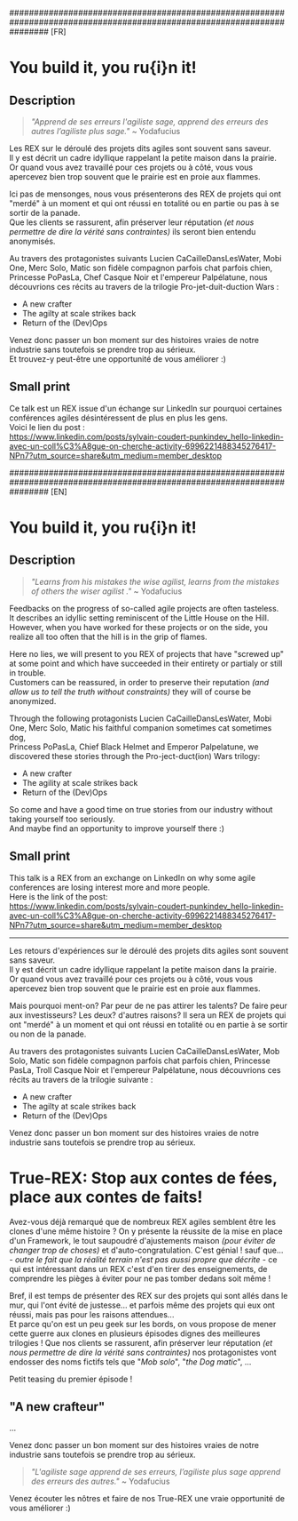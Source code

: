 ########################################################################################################################
[FR]
# You build it, you ru{i}n it!

## Description
> *"Apprend de ses erreurs l'agiliste sage, apprend des erreurs des autres l’agiliste plus sage."* ~ Yodafucius  

Les REX sur le déroulé des projets dits agiles sont souvent sans saveur.  
Il y est décrit un cadre idyllique rappelant la petite maison dans la prairie.  
Or quand vous avez travaillé pour ces projets ou à côté, vous vous apercevez bien trop souvent que le prairie est en proie aux flammes.

Ici pas de mensonges, nous vous présenterons des REX de projets qui ont "merdé" à un moment et qui ont réussi en totalité 
ou en partie ou pas à se sortir de la panade.  
Que les clients se rassurent, afin préserver leur réputation *(et nous permettre de dire la vérité sans contraintes)* ils seront bien entendu anonymisés.  

Au travers des protagonistes suivants Lucien CaCailleDansLesWater, Mobi One, Merc Solo, Matic son fidèle compagnon parfois chat parfois chien,
Princesse PoPasLa, Chef Casque Noir et l'empereur Palpélatune, nous découvrions ces récits au travers de la trilogie Pro-jet-duit-duction Wars :
- A new crafter
- The agilty at scale strikes back
- Return of the (Dev)Ops

Venez donc passer un bon moment sur des histoires vraies de notre industrie sans toutefois se prendre trop au sérieux.  
Et trouvez-y peut-être une opportunité de vous améliorer :)


## Small print
Ce talk est un REX issue d'un échange sur LinkedIn sur pourquoi certaines conférences agiles désintéressent de plus en plus les gens.  
Voici le lien du post :  
https://www.linkedin.com/posts/sylvain-coudert-punkindev_hello-linkedin-avec-un-coll%C3%A8gue-on-cherche-activity-6996221488345276417-NPn7?utm_source=share&utm_medium=member_desktop

########################################################################################################################
[EN]

# You build it, you ru{i}n it!


## Description
> *"Learns from his mistakes the wise agilist, learns from the mistakes of others the wiser agilist ."* ~ Yodafucius  

Feedbacks on the progress of so-called agile projects are often tasteless.  
It describes an idyllic setting reminiscent of the Little House on the Hill.  
However, when you have worked for these projects or on the side, you realize all too often that the hill is in the grip of flames.

Here no lies, we will present to you REX of projects that have "screwed up" at some point and which have succeeded in their entirety
or partialy or still in trouble.  
Customers can be reassured, in order to preserve their reputation *(and allow us to tell the truth without constraints)* they will of course be anonymized.

Through the following protagonists Lucien CaCailleDansLesWater, Mobi One, Merc Solo, Matic his faithful companion sometimes cat sometimes dog,  
Princess PoPasLa, Chief Black Helmet and Emperor Palpelatune, we discovered these stories through the Pro-ject-duct(ion) Wars trilogy:
- A new crafter
- The agility at scale strikes back
- Return of the (Dev)Ops

So come and have a good time on true stories from our industry without taking yourself too seriously.  
And maybe find an opportunity to improve yourself there :)

## Small print
This talk is a REX from an exchange on LinkedIn on why some agile conferences are losing interest more and more people.  
Here is the link of the post:  
https://www.linkedin.com/posts/sylvain-coudert-punkindev_hello-linkedin-avec-un-coll%C3%A8gue-on-cherche-activity-6996221488345276417-NPn7?utm_source=share&utm_medium=member_desktop


---------------------------------------------------------------------------------------------------------------------------
Les retours d'expériences sur le déroulé des projets dits agiles sont souvent sans saveur.  
Il y est décrit un cadre idyllique rappelant la petite maison dans la prairie.  
Or quand vous avez travaillé pour ces projets ou à côté, vous vous apercevez bien trop souvent que le prairie est en proie aux flammes.

Mais pourquoi ment-on? Par peur de ne pas attirer les talents? De faire peur aux investisseurs? Les deux? d'autres raisons?
Il sera un REX de projets qui ont "merdé" à un moment et qui ont réussi en totalité ou en partie à se sortir ou non de la panade.

Au travers des protagonistes suivants Lucien CaCailleDansLesWater, Mob Solo, Matic son fidèle compagnon parfois chat parfois chien,
Princesse PasLa, Troll Casque Noir et l'empereur Palpélatune, nous découvrions ces récits au travers de la trilogie suivante :
- A new crafter
- The agilty at scale strikes back
- Return of the (Dev)Ops

Venez donc passer un bon moment sur des histoires vraies de notre industrie sans toutefois se prendre trop au sérieux.



# True-REX: Stop aux contes de fées, place aux contes de faits!
Avez-vous déjà remarqué que de nombreux REX agiles semblent être les clones d'une même histoire ? On y présente la réussite de la mise en place d'un Framework, le tout saupoudré d'ajustements maison *(pour éviter de changer trop de choses)* et d'auto-congratulation. C'est génial ! sauf que... *- outre le fait que la réalité terrain n'est pas aussi propre que décrite -* ce qui est intéressant dans un REX c'est d'en tirer des enseignements, de comprendre les pièges à éviter pour ne pas tomber dedans soit même !  

Bref, il est temps de présenter des REX sur des projets qui sont allés dans le mur, qui l'ont évité de justesse... et parfois même des projets qui eux ont réussi, mais pas pour les raisons attendues...  
Et parce qu'on est un peu geek sur les bords, on vous propose de mener cette guerre aux clones en plusieurs épisodes dignes des meilleures trilogies ! Que nos clients se rassurent, afin préserver leur réputation *(et nous permettre de dire la vérité sans contraintes)* nos protagonistes vont endosser des noms fictifs tels que "*Mob solo*", "*the Dog matic*", ...  

Petit teasing du premier épisode !
## "A new crafteur"
...  

Venez donc passer un bon moment sur des histoires vraies de notre industrie sans toutefois se prendre trop au sérieux.
> *"L'agiliste sage apprend de ses erreurs, l’agiliste plus sage apprend des erreurs des autres."* ~ Yodafucius

Venez écouter les nôtres et faire de nos True-REX une vraie opportunité de vous améliorer :)  
